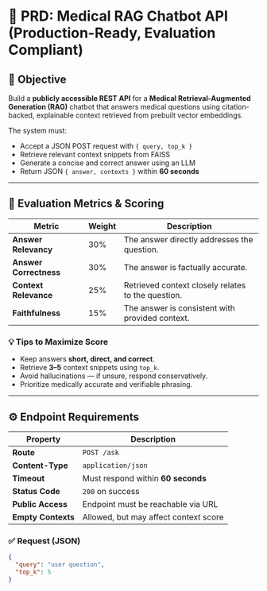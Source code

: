 # 🧠 PRD: Medical RAG Chatbot API (Production-Ready, Evaluation Compliant)

## 🎯 Objective
Build a **publicly accessible REST API** for a **Medical Retrieval-Augmented Generation (RAG)** chatbot that answers medical questions using citation-backed, explainable context retrieved from prebuilt vector embeddings.

The system must:
- Accept a JSON POST request with `{ query, top_k }`
- Retrieve relevant context snippets from FAISS
- Generate a concise and correct answer using an LLM
- Return JSON `{ answer, contexts }` within **60 seconds**

---

## 🧮 Evaluation Metrics & Scoring

| Metric | Weight | Description |
|---------|--------|--------------|
| **Answer Relevancy** | 30% | The answer directly addresses the question. |
| **Answer Correctness** | 30% | The answer is factually accurate. |
| **Context Relevance** | 25% | Retrieved context closely relates to the question. |
| **Faithfulness** | 15% | The answer is consistent with provided context. |

### 💡 Tips to Maximize Score
- Keep answers **short, direct, and correct**.
- Retrieve **3–5** context snippets using `top_k`.
- Avoid hallucinations — if unsure, respond conservatively.
- Prioritize medically accurate and verifiable phrasing.

---

## ⚙️ Endpoint Requirements

| Property | Description |
|-----------|-------------|
| **Route** | `POST /ask` |
| **Content-Type** | `application/json` |
| **Timeout** | Must respond within **60 seconds** |
| **Status Code** | `200` on success |
| **Public Access** | Endpoint must be reachable via URL |
| **Empty Contexts** | Allowed, but may affect context score |

### ✅ Request (JSON)
```json
{
  "query": "user question",
  "top_k": 5
}